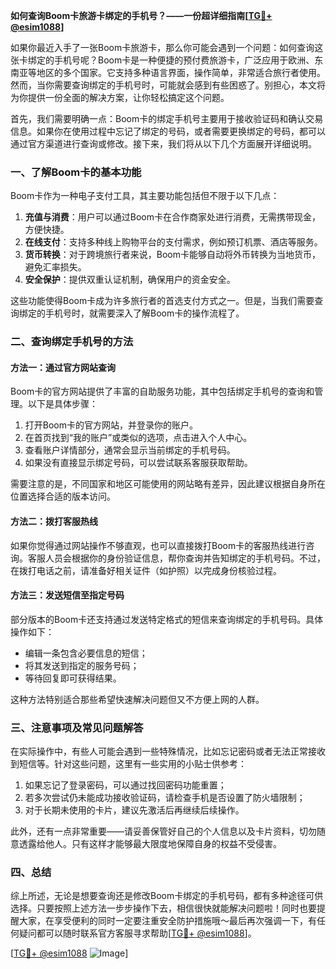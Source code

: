 **如何查询Boom卡旅游卡绑定的手机号？——一份超详细指南[[TG💪+ @esim1088](https://t.me/s/esim1088)]**

如果你最近入手了一张Boom卡旅游卡，那么你可能会遇到一个问题：如何查询这张卡绑定的手机号呢？Boom卡是一种便捷的预付费旅游卡，广泛应用于欧洲、东南亚等地区的多个国家。它支持多种语言界面，操作简单，非常适合旅行者使用。然而，当你需要查询绑定的手机号时，可能就会感到有些困惑了。别担心，本文将为你提供一份全面的解决方案，让你轻松搞定这个问题。

首先，我们需要明确一点：Boom卡的绑定手机号主要用于接收验证码和确认交易信息。如果你在使用过程中忘记了绑定的号码，或者需要更换绑定的号码，都可以通过官方渠道进行查询或修改。接下来，我们将从以下几个方面展开详细说明。

### 一、了解Boom卡的基本功能

Boom卡作为一种电子支付工具，其主要功能包括但不限于以下几点：

1. **充值与消费**：用户可以通过Boom卡在合作商家处进行消费，无需携带现金，方便快捷。
2. **在线支付**：支持多种线上购物平台的支付需求，例如预订机票、酒店等服务。
3. **货币转换**：对于跨境旅行者来说，Boom卡能够自动将外币转换为当地货币，避免汇率损失。
4. **安全保护**：提供双重认证机制，确保用户的资金安全。

这些功能使得Boom卡成为许多旅行者的首选支付方式之一。但是，当我们需要查询绑定的手机号时，就需要深入了解Boom卡的操作流程了。

### 二、查询绑定手机号的方法

#### 方法一：通过官方网站查询

Boom卡的官方网站提供了丰富的自助服务功能，其中包括绑定手机号的查询和管理。以下是具体步骤：

1. 打开Boom卡的官方网站，并登录你的账户。
2. 在首页找到“我的账户”或类似的选项，点击进入个人中心。
3. 查看账户详情部分，通常会显示当前绑定的手机号码。
4. 如果没有直接显示绑定号码，可以尝试联系客服获取帮助。

需要注意的是，不同国家和地区可能使用的网站略有差异，因此建议根据自身所在位置选择合适的版本访问。

#### 方法二：拨打客服热线

如果你觉得通过网站操作不够直观，也可以直接拨打Boom卡的客服热线进行咨询。客服人员会根据你的身份验证信息，帮你查询并告知绑定的手机号码。不过，在拨打电话之前，请准备好相关证件（如护照）以完成身份核验过程。

#### 方法三：发送短信至指定号码

部分版本的Boom卡还支持通过发送特定格式的短信来查询绑定的手机号码。具体操作如下：
- 编辑一条包含必要信息的短信；
- 将其发送到指定的服务号码；
- 等待回复即可获得结果。

这种方法特别适合那些希望快速解决问题但又不方便上网的人群。

### 三、注意事项及常见问题解答

在实际操作中，有些人可能会遇到一些特殊情况，比如忘记密码或者无法正常接收到短信等。针对这些问题，这里有一些实用的小贴士供参考：

1. 如果忘记了登录密码，可以通过找回密码功能重置；
2. 若多次尝试仍未能成功接收验证码，请检查手机是否设置了防火墙限制；
3. 对于长期未使用的卡片，建议先激活后再继续后续操作。

此外，还有一点非常重要——请妥善保管好自己的个人信息以及卡片资料，切勿随意透露给他人。只有这样才能够最大限度地保障自身的权益不受侵害。

### 四、总结

综上所述，无论是想要查询还是修改Boom卡绑定的手机号码，都有多种途径可供选择。只要按照上述方法一步步操作下去，相信很快就能解决问题啦！同时也要提醒大家，在享受便利的同时一定要注重安全防护措施哦～最后再次强调一下，有任何疑问都可以随时联系官方客服寻求帮助[[TG💪+ @esim1088](https://t.me/s/esim1088)]。

[[TG💪+ @esim1088](https://t.me/s/esim1088) ![Image](https://i.postimg.cc/4NQfJmqS/Snipaste-2025-05-13-00-14-12.png)]